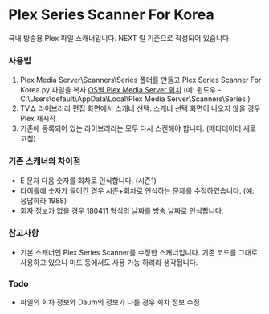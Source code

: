 # Plex Series Scanner For Korea
국내 방송용 Plex 파일 스캐너입니다. NEXT 릴 기준으로 작성되어 있습니다.

### 사용법
1. Plex Media Server\Scanners\Series 폴더를 만들고 Plex Series Scanner For Korea.py 파일을 복사
[OS별 Plex Media Server 위치](https://support.plex.tv/articles/202915258-where-is-the-plex-media-server-data-directory-located/)
(예: 윈도우 - C:\Users\default\AppData\Local\Plex Media Server\Scanners\Series )
2. TV쇼 라이브러리 편집 화면에서 스캐너 선택. 스캐너 선택 화면이 나오지 않을 경우 Plex 재시작
3. 기존에 등록되어 있는 라이브러리는 모두 다시 스캔해야 합니다. (메타데이터 새로 고침)

### 기존 스캐너와 차이점
- E 문자 다음 숫자를 회차로 인식합니다. (시즌1)
- 타이틀에 숫자가 들어간 경우 시즌+회차로 인식하는 문제를 수정하였습니다. (예: 응답하라 1988)
- 회자 정보가 없을 경우 180411 형식의 날짜를 방송 날짜로 인식합니다.

### 참고사항
 - 기본 스캐너인 Plex Series Scanner를 수정한 스캐너입니다. 기존 코드를 그대로 사용하고 있으니 미드 등에서도 사용 가능 하리라 생각됩니다.

### Todo
 - 파일의 회차 정보와 Daum의 정보가 다를 경우 회차 정보 수정
